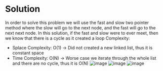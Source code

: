 
# Solution

In order to solve this problem we will use the fast and slow two pointer method where the slow will go to the next node, and the fast will go to the next next node. In this solution, if the fast and slow were to ever meet, then we know that there is a cycle as it created a loop
Complexity:
- Splace Complexity: O(1) -> Did not created a new linked list, thus it is constant space
- Time Complexity: O(N) -> Worse case we iterate through the whole list and there are no cycle, thus it is O(N)
![image](https://github.com/user-attachments/assets/d256a945-5d6c-4f31-ab11-7698bb75adbd)
![image](https://github.com/user-attachments/assets/2b7677f1-2962-4a95-8eb6-7f0b7540c70c)
![image](https://github.com/user-attachments/assets/f4722e0d-7c7c-4a14-befa-57d5124f2e58)
